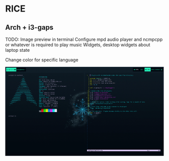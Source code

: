 # RICE
## Arch + i3-gaps

TODO:
Image preview in terminal
Configure mpd audio player and ncmpcpp or whatever is required to play music
Widgets, desktop widgets about laptop state



Change color for specific language



![name-of-you-image](https://raw.githubusercontent.com/archy-co/arch_dotfiles/main/Pictures/desktop_preview.png)
